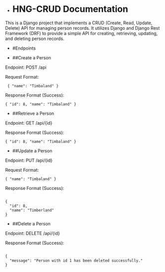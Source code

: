 - # HNG-CRUD Documentation
This is a Django project that implements a CRUD (Create, Read, Update, Delete) API for managing person records. It utilizes Django and Django Rest Framework (DRF) to provide a simple API for creating, retrieving, updating, and deleting person records.

- #Endpoints

- ##Create a Person

Endpoint: POST /api


Request Format:

<code> {
    "name": "Timbaland"
}
</code>

Response Format (Success):


<code>{
  "id": 8,
  "name": "Timbaland"
}
</code>

- ##Retrieve a Person


Endpoint: GET /api/{id}


Response Format (Success):


<code>{
  "id": 8,
  "name": "Timbaland"
}
</code>

- ##Update a Person


Endpoint: PUT /api/{id}


Request Format:


<code>{
  "name": "Timbaland"
}
</code>

Response Format (Success):

<code>
{
  "id": 8,
  "name": "Timberland"
}
</code>

- ##Delete a Person


 Endpoint: DELETE /api/{id}


Response Format (Success):

<code>
{
  "message": "Person with id 1 has been deleted successfully."
}
</code>